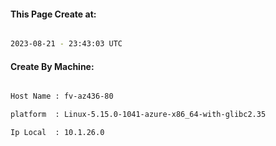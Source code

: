 
   
#### This Page Create at:

```bash

2023-08-21 - 23:43:03 UTC

```

#### Create By Machine:

```bash

Host Name : fv-az436-80

platform  : Linux-5.15.0-1041-azure-x86_64-with-glibc2.35

Ip Local  : 10.1.26.0

```


